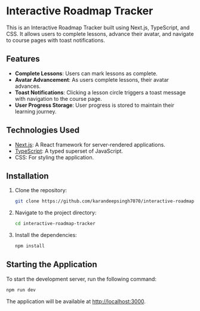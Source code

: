 # Interactive Roadmap Tracker

This is an Interactive Roadmap Tracker built using Next.js, TypeScript, and CSS. It allows users to complete lessons, advance their avatar, and navigate to course pages with toast notifications.

## Features

- **Complete Lessons**: Users can mark lessons as complete.
- **Avatar Advancement**: As users complete lessons, their avatar advances.
- **Toast Notifications**: Clicking a lesson circle triggers a toast message with navigation to the course page.
- **User Progress Storage**: User progress is stored to maintain their learning journey.

## Technologies Used

- [Next.js](https://nextjs.org/): A React framework for server-rendered applications.
- [TypeScript](https://www.typescriptlang.org/): A typed superset of JavaScript.
- CSS: For styling the application.

## Installation

1. Clone the repository:
   ```bash
   git clone https://github.com/karandeepsingh7070/interactive-roadmap-tracker.git
   ```
2. Navigate to the project directory:
   ```bash
   cd interactive-roadmap-tracker
   ```
3. Install the dependencies:
   ```bash
   npm install
   ```

## Starting the Application

To start the development server, run the following command:
```bash
npm run dev
```

The application will be available at [http://localhost:3000](http://localhost:3000).
